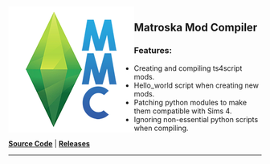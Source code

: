 <img align="left" src="/assets/mmc_icon_small.png">

## Matroska Mod Compiler  
### Features:
* Creating and compiling ts4script mods.
* Hello_world script when creating new mods.
* Patching python modules to make them compatible with Sims 4.
* Ignoring non-essential python scripts when compiling.  

**[Source Code](https://github.com/MatroSkaMods/MMC)** | **[Releases](https://github.com/MatroSkaMods/MMC/releases)**

---
